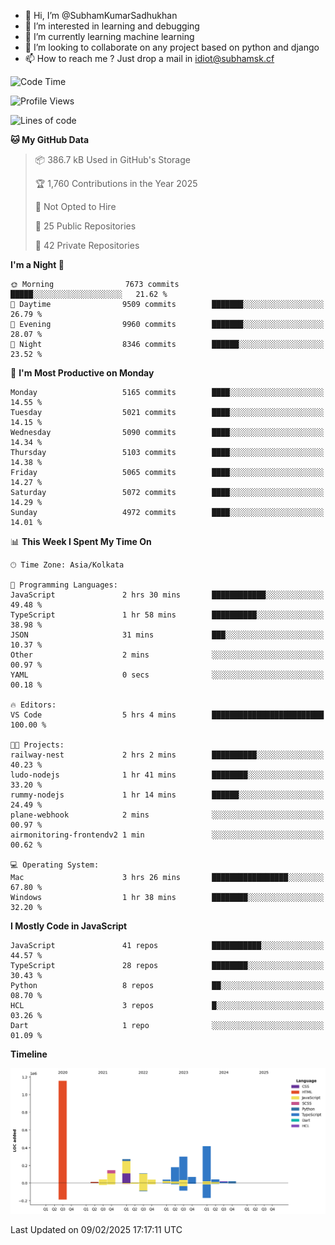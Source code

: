 - 👋 Hi, I’m @SubhamKumarSadhukhan
- 👀 I’m interested in learning and debugging
- 🌱 I’m currently learning machine learning
- 💞️ I’m looking to collaborate on any project based on python and django
- 📫 How to reach me ?
      Just drop a mail in idiot@subhamsk.cf

<!---
SubhamKumarSadhukhan/SubhamKumarSadhukhan is a ✨ special ✨ repository because its `README.md` (this file) appears on your GitHub profile.
You can click the Preview link to take a look at your changes.
--->


<!--START_SECTION:waka-->
![Code Time](http://img.shields.io/badge/Code%20Time-2%2C741%20hrs%2055%20mins-blue)

![Profile Views](http://img.shields.io/badge/Profile%20Views-0-blue)

![Lines of code](https://img.shields.io/badge/From%20Hello%20World%20I%27ve%20Written-2.8%20million%20lines%20of%20code-blue)

**🐱 My GitHub Data** 

> 📦 386.7 kB Used in GitHub's Storage 
 > 
> 🏆 1,760 Contributions in the Year 2025
 > 
> 🚫 Not Opted to Hire
 > 
> 📜 25 Public Repositories 
 > 
> 🔑 42 Private Repositories 
 > 
**I'm a Night 🦉** 

```text
🌞 Morning                7673 commits        █████░░░░░░░░░░░░░░░░░░░░   21.62 % 
🌆 Daytime                9509 commits        ███████░░░░░░░░░░░░░░░░░░   26.79 % 
🌃 Evening                9960 commits        ███████░░░░░░░░░░░░░░░░░░   28.07 % 
🌙 Night                  8346 commits        ██████░░░░░░░░░░░░░░░░░░░   23.52 % 
```
📅 **I'm Most Productive on Monday** 

```text
Monday                   5165 commits        ████░░░░░░░░░░░░░░░░░░░░░   14.55 % 
Tuesday                  5021 commits        ████░░░░░░░░░░░░░░░░░░░░░   14.15 % 
Wednesday                5090 commits        ████░░░░░░░░░░░░░░░░░░░░░   14.34 % 
Thursday                 5103 commits        ████░░░░░░░░░░░░░░░░░░░░░   14.38 % 
Friday                   5065 commits        ████░░░░░░░░░░░░░░░░░░░░░   14.27 % 
Saturday                 5072 commits        ████░░░░░░░░░░░░░░░░░░░░░   14.29 % 
Sunday                   4972 commits        ████░░░░░░░░░░░░░░░░░░░░░   14.01 % 
```


📊 **This Week I Spent My Time On** 

```text
🕑︎ Time Zone: Asia/Kolkata

💬 Programming Languages: 
JavaScript               2 hrs 30 mins       ████████████░░░░░░░░░░░░░   49.48 % 
TypeScript               1 hr 58 mins        ██████████░░░░░░░░░░░░░░░   38.98 % 
JSON                     31 mins             ███░░░░░░░░░░░░░░░░░░░░░░   10.37 % 
Other                    2 mins              ░░░░░░░░░░░░░░░░░░░░░░░░░   00.97 % 
YAML                     0 secs              ░░░░░░░░░░░░░░░░░░░░░░░░░   00.18 % 

🔥 Editors: 
VS Code                  5 hrs 4 mins        █████████████████████████   100.00 % 

🐱‍💻 Projects: 
railway-nest             2 hrs 2 mins        ██████████░░░░░░░░░░░░░░░   40.23 % 
ludo-nodejs              1 hr 41 mins        ████████░░░░░░░░░░░░░░░░░   33.20 % 
rummy-nodejs             1 hr 14 mins        ██████░░░░░░░░░░░░░░░░░░░   24.49 % 
plane-webhook            2 mins              ░░░░░░░░░░░░░░░░░░░░░░░░░   00.97 % 
airmonitoring-frontendv2 1 min               ░░░░░░░░░░░░░░░░░░░░░░░░░   00.62 % 

💻 Operating System: 
Mac                      3 hrs 26 mins       █████████████████░░░░░░░░   67.80 % 
Windows                  1 hr 38 mins        ████████░░░░░░░░░░░░░░░░░   32.20 % 
```

**I Mostly Code in JavaScript** 

```text
JavaScript               41 repos            ███████████░░░░░░░░░░░░░░   44.57 % 
TypeScript               28 repos            ████████░░░░░░░░░░░░░░░░░   30.43 % 
Python                   8 repos             ██░░░░░░░░░░░░░░░░░░░░░░░   08.70 % 
HCL                      3 repos             █░░░░░░░░░░░░░░░░░░░░░░░░   03.26 % 
Dart                     1 repo              ░░░░░░░░░░░░░░░░░░░░░░░░░   01.09 % 
```



**Timeline**

![Lines of Code chart](https://raw.githubusercontent.com/SubhamKumarSadhukhan/SubhamKumarSadhukhan/main/assets/bar_graph.png)


 Last Updated on 09/02/2025 17:17:11 UTC
<!--END_SECTION:waka-->
